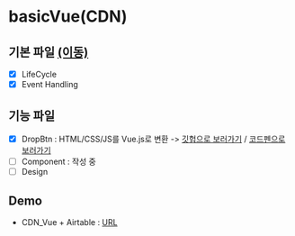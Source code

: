 # basicVue(CDN)

## 기본 파일 [(이동)](https://github.com/doyle-flutter/basicVue/blob/master/vue.html)
- [x] LifeCycle
- [x] Event Handling
  
## 기능 파일
- [x] DropBtn : HTML/CSS/JS를 Vue.js로 변환 -> [깃헙으로 보러가기](https://github.com/doyle-flutter/basicweb/blob/master/dropBtn.html) / [코드펜으로 보러가기](https://codepen.io/doyle-flutter/pen/zYqQJgq)
- [ ] Component : 작성 중
- [ ] Design

## Demo
- CDN_Vue + Airtable : [URL](https://github.com/doyle-flutter/basicVue/tree/master/demo1)

